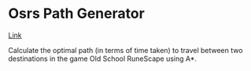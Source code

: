 # Osrs Path Generator
[Link](http://wilsonluc.github.io/osrs-path-generator)

Calculate the optimal path (in terms of time taken) to travel between two destinations in the game Old School RuneScape using A*.
